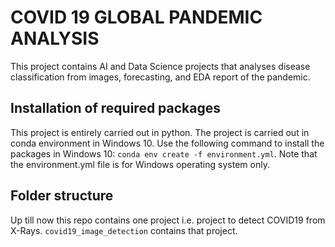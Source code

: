 # COVID 19 GLOBAL PANDEMIC ANALYSIS
This project contains AI and Data Science projects that analyses disease classification from images, forecasting, and EDA report of the pandemic.

## Installation of required packages
This project is entirely carried out in python. The project is carried out in conda environment in Windows 10. Use the following command to install the packages in Windows 10: `conda env create -f environment.yml`. Note that the environment.yml file is for Windows operating system only.

## Folder structure
Up till now this repo contains one project i.e. project to detect COVID19 from X-Rays. `covid19_image_detection` contains that project. 
